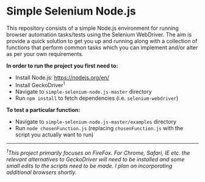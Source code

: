 # Simple Selenium Node.js

This repository consists of a simple Node.js environment for running browser automation tasks/tests using the Selenium WebDriver. The aim is provide a quick solution to get you up and running along with a collection of functions that perform common tasks which you can implement and/or alter as per your own requirements.

**In order to run the project you first need to:**

- Install Node.js: https://nodejs.org/en/
- Install GeckoDriver<sup>1</sup>
- Navigate to `simple-selenium-node.js-master` directory
- Run `npm install` to fetch dependencies (i.e. `selenium-webdriver`)

**To test a particular function:**
- Navigate to `simple-selenium-node.js-master/examples` directory
- Run `node chosenFunction.js` (replacing `chosenFunction.js` with the script you actually want to run)

<hr>

*<sup>1</sup>This project primarily focuses on FireFox. For Chrome, Safari, IE etc. the relevant alternatives to GeckoDriver will need to be installed and some small edits to the scripts need to be made. I plan on incorporating additional browsers shortly.*
